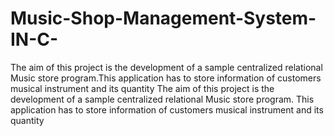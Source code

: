 # Music-Shop-Management-System-IN-C-
The aim of this project is the development of a sample centralized relational Music store program.This application has to store information of customers musical instrument and its quantity The aim of this project is the development of a sample centralized relational Music store program. This application has to store 
information of customers musical instrument and its quantity
